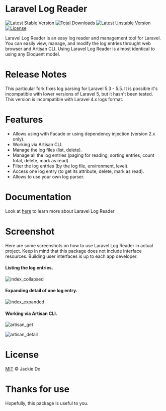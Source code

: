 # Laravel Log Reader
[![Latest Stable Version](https://poser.pugx.org/jackiedo/log-reader/v/stable)](https://packagist.org/packages/jackiedo/log-reader)
[![Total Downloads](https://poser.pugx.org/jackiedo/log-reader/downloads)](https://packagist.org/packages/jackiedo/log-reader)
[![Latest Unstable Version](https://poser.pugx.org/jackiedo/log-reader/v/unstable)](https://packagist.org/packages/jackiedo/log-reader)
[![License](https://poser.pugx.org/jackiedo/log-reader/license)](https://packagist.org/packages/jackiedo/log-reader)

Laravel Log Reader is an easy log reader and management tool for Laravel. You can easily view, manage, and modify the log entries throught web browser and Artisan CLI. Using Laravel Log Reader is almost identical to using any Eloquent model.

# Release Notes
This particular fork fixes log parsing for Laravel 5.3 - 5.5. It is possible it's incompatible with lower versions of Laravel 5, but it hasn't been tested.  
This version is incompatible with Laravel 4.x logs format.

# Features
- Allows using with Facade or using dependency injection (version 2.x only).
- Working via Artisan CLI.
- Manage the log files (list, delete).
- Manage all the log entries (paging for reading, sorting entries, count total, delete, mark as read).
- Filter the log entries (by the log file, environment, level).
- Access one log entry (to get its attribute, delete, mark as read).
- Allows to use your own log parser.

# Documentation
Look at [here](https://github.com/JackieDo/Laravel-Log-Reader/wiki) to learn more about Laravel Log Reader

# Screenshot
Here are some screenshots on how to use Laravel Log Reader in actual project. Keep in mind that this package does not include interface resources. Building user interfaces is up to each app developer.

#### Listing the log entries.
![index_collapsed](https://user-images.githubusercontent.com/9862115/27783200-76478934-5fff-11e7-86b8-ef74d2a202b7.png)

#### Expanding detail of one log entry.
![index_expanded](https://user-images.githubusercontent.com/9862115/27783212-7a9fce74-5fff-11e7-9ae8-25e9aed85a4f.png)

#### Working via Artisan CLI.
![artisan_get](https://user-images.githubusercontent.com/9862115/27825287-41de5fbc-60d9-11e7-9769-4b8ed33a3689.png)

![artisan_detail](https://user-images.githubusercontent.com/9862115/27825323-59fece38-60d9-11e7-8606-00144eed13b6.png)

# License
[MIT](LICENSE) © Jackie Do

# Thanks for use
Hopefully, this package is useful to you.